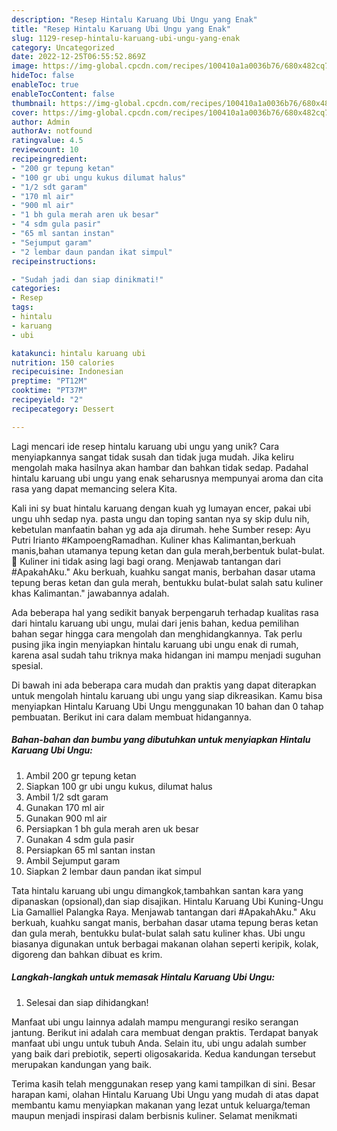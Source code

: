 ```yaml
---
description: "Resep Hintalu Karuang Ubi Ungu yang Enak"
title: "Resep Hintalu Karuang Ubi Ungu yang Enak"
slug: 1129-resep-hintalu-karuang-ubi-ungu-yang-enak
category: Uncategorized
date: 2022-12-25T06:55:52.869Z
image: https://img-global.cpcdn.com/recipes/100410a1a0036b76/680x482cq70/hintalu-karuang-ubi-ungu-foto-resep-utama.jpg
hideToc: false
enableToc: true
enableTocContent: false
thumbnail: https://img-global.cpcdn.com/recipes/100410a1a0036b76/680x482cq70/hintalu-karuang-ubi-ungu-foto-resep-utama.jpg
cover: https://img-global.cpcdn.com/recipes/100410a1a0036b76/680x482cq70/hintalu-karuang-ubi-ungu-foto-resep-utama.jpg
author: Admin
authorAv: notfound
ratingvalue: 4.5
reviewcount: 10
recipeingredient:
- "200 gr tepung ketan"
- "100 gr ubi ungu kukus dilumat halus"
- "1/2 sdt garam"
- "170 ml air"
- "900 ml air"
- "1 bh gula merah aren uk besar"
- "4 sdm gula pasir"
- "65 ml santan instan"
- "Sejumput garam"
- "2 lembar daun pandan ikat simpul"
recipeinstructions:

- "Sudah jadi dan siap dinikmati!"
categories:
- Resep
tags:
- hintalu
- karuang
- ubi

katakunci: hintalu karuang ubi 
nutrition: 150 calories
recipecuisine: Indonesian
preptime: "PT12M"
cooktime: "PT37M"
recipeyield: "2"
recipecategory: Dessert

---
```





Lagi mencari ide resep hintalu karuang ubi ungu yang unik? Cara menyiapkannya sangat tidak susah dan tidak juga mudah. Jika keliru mengolah maka hasilnya akan hambar dan bahkan tidak sedap. Padahal hintalu karuang ubi ungu yang enak seharusnya mempunyai aroma dan cita rasa yang dapat memancing selera Kita.





Kali ini sy buat hintalu karuang dengan kuah yg lumayan encer, pakai ubi ungu uhh sedap nya. pasta ungu dan toping santan nya sy skip dulu nih, kebetulan manfaatin bahan yg ada aja dirumah. hehe Sumber resep: Ayu Putri Irianto #KampoengRamadhan. Kuliner khas Kalimantan,berkuah manis,bahan utamanya tepung ketan dan gula merah,berbentuk bulat-bulat.🤔 Kuliner ini tidak asing lagi bagi orang. Menjawab tantangan dari #ApakahAku.&#34; Aku berkuah, kuahku sangat manis, berbahan dasar utama tepung beras ketan dan gula merah, bentukku bulat-bulat salah satu kuliner khas Kalimantan.&#34; jawabannya adalah.

Ada beberapa hal yang sedikit banyak berpengaruh terhadap kualitas rasa dari hintalu karuang ubi ungu, mulai dari jenis bahan, kedua pemilihan bahan segar hingga cara mengolah dan menghidangkannya. Tak perlu pusing jika ingin menyiapkan hintalu karuang ubi ungu enak di rumah, karena asal sudah tahu triknya maka hidangan ini mampu menjadi suguhan spesial.






Di bawah ini ada beberapa cara mudah dan praktis yang dapat diterapkan untuk mengolah hintalu karuang ubi ungu yang siap dikreasikan. Kamu bisa menyiapkan Hintalu Karuang Ubi Ungu menggunakan 10 bahan dan 0 tahap pembuatan. Berikut ini cara dalam membuat hidangannya.

<!--inarticleads1-->

##### Bahan-bahan dan bumbu yang dibutuhkan untuk menyiapkan Hintalu Karuang Ubi Ungu:

1. Ambil 200 gr tepung ketan
1. Siapkan 100 gr ubi ungu kukus, dilumat halus
1. Ambil 1/2 sdt garam
1. Gunakan 170 ml air
1. Gunakan 900 ml air
1. Persiapkan 1 bh gula merah aren uk besar
1. Gunakan 4 sdm gula pasir
1. Persiapkan 65 ml santan instan
1. Ambil Sejumput garam
1. Siapkan 2 lembar daun pandan ikat simpul


Tata hintalu karuang ubi ungu dimangkok,tambahkan santan kara yang dipanaskan (opsional),dan siap disajikan. Hintalu Karuang Ubi Kuning-Ungu Lia Gamalliel Palangka Raya. Menjawab tantangan dari #ApakahAku.&#34; Aku berkuah, kuahku sangat manis, berbahan dasar utama tepung beras ketan dan gula merah, bentukku bulat-bulat salah satu kuliner khas. Ubi ungu biasanya digunakan untuk berbagai makanan olahan seperti keripik, kolak, digoreng dan bahkan dibuat es krim. 

<!--inarticleads2-->

##### Langkah-langkah untuk memasak Hintalu Karuang Ubi Ungu:


1. Selesai dan siap dihidangkan!

Manfaat ubi ungu lainnya adalah mampu mengurangi resiko serangan jantung. Berikut ini adalah cara membuat dengan praktis. Terdapat banyak manfaat ubi ungu untuk tubuh Anda. Selain itu, ubi ungu adalah sumber yang baik dari prebiotik, seperti oligosakarida. Kedua kandungan tersebut merupakan kandungan yang baik. 

Terima kasih telah menggunakan resep yang kami tampilkan di sini. Besar harapan kami, olahan Hintalu Karuang Ubi Ungu yang mudah di atas dapat membantu kamu menyiapkan makanan yang lezat untuk keluarga/teman maupun menjadi inspirasi dalam berbisnis kuliner. Selamat menikmati
